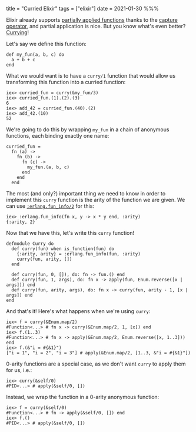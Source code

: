 title = "Curried Elixir"
tags = ["elixir"]
date = 2021-01-30
%%%

Elixir already supports [partially applied functions](https://liftm.io/posts/partially-applied-functions-in-elixir.html) thanks to the [capture operator](https://hexdocs.pm/elixir/Kernel.SpecialForms.html#&/1), and partial application is nice. But you know what's even better? [Currying](https://liftm.io/posts/currying.html)!

Let's say we define this function:

    def my_fun(a, b, c) do
      a + b + c
    end

What we would want is to have a `curry/1` function that would allow us transforming this function into a curried function:

    iex> curried_fun = curry(&my_fun/3)
    iex> curried_fun.(1).(2).(3)
    6
    iex> add_42 = curried_fun.(40).(2)
    iex> add_42.(10)
    52

We're going to do this by wrapping `my_fun` in a chain of anonymous functions, each binding exactly one name:

    curried_fun =
      fn (a) ->
        fn (b) ->
          fn (c) ->
            my_fun.(a, b, c)
          end
        end
      end

The most (and only?) important thing we need to know in order to implement this `curry` function is the arity of the function we are given. We can use [`:erlang.fun_info/2`](https://erlang.org/doc/man/erlang.html#fun_info-2) for this:

    iex> :erlang.fun_info(fn x, y -> x * y end, :arity)
    {:arity, 2}

Now that we have this, let's write this `curry` function!

    defmodule Curry do
      def curry(fun) when is_function(fun) do
        {:arity, arity} = :erlang.fun_info(fun, :arity)
        curry(fun, arity, [])
      end

      def curry(fun, 0, []), do: fn -> fun.() end
      def curry(fun, 1, args), do: fn x -> apply(fun, Enum.reverse([x | args])) end
      def curry(fun, arity, args), do: fn x -> curry(fun, arity - 1, [x | args]) end
    end

And that's it! Here's what happens when we're using `curry`:

    iex> f = curry(&Enum.map/2)
    #Function<...> # fn x -> curry(&Enum.map/2, 1, [x]) end
    iex> f.(1..3)
    #Function<...> # fn x -> apply(&Enum.map/2, Enum.reverse([x, 1..3])) end
    iex> f.(&"i = #{&1}")
    ["i = 1", "i = 2", "i = 3"] # apply(&Enum.map/2, [1..3, &"i = #{&1}"])

0-arity functions are a special case, as we don't want `curry` to apply them for us, i.e.:

    iex> curry(&self/0)
    #PID<...> # apply(&self/0, [])

Instead, we wrap the function in a 0-arity anonymous function:

    iex> f = curry(&self/0)
    #Function<...> # fn -> apply(&self/0, []) end
    iex> f.()
    #PID<...> # apply(&self/0, [])
